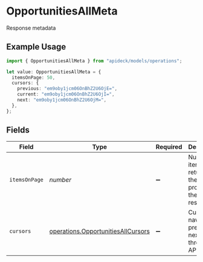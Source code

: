 # OpportunitiesAllMeta

Response metadata

## Example Usage

```typescript
import { OpportunitiesAllMeta } from "apideck/models/operations";

let value: OpportunitiesAllMeta = {
  itemsOnPage: 50,
  cursors: {
    previous: "em9oby1jcm06OnBhZ2U6OjE=",
    current: "em9oby1jcm06OnBhZ2U6OjI=",
    next: "em9oby1jcm06OnBhZ2U6OjM=",
  },
};
```

## Fields

| Field                                                                                    | Type                                                                                     | Required                                                                                 | Description                                                                              | Example                                                                                  |
| ---------------------------------------------------------------------------------------- | ---------------------------------------------------------------------------------------- | ---------------------------------------------------------------------------------------- | ---------------------------------------------------------------------------------------- | ---------------------------------------------------------------------------------------- |
| `itemsOnPage`                                                                            | *number*                                                                                 | :heavy_minus_sign:                                                                       | Number of items returned in the data property of the response                            | 50                                                                                       |
| `cursors`                                                                                | [operations.OpportunitiesAllCursors](../../models/operations/opportunitiesallcursors.md) | :heavy_minus_sign:                                                                       | Cursors to navigate to previous or next pages through the API                            |                                                                                          |